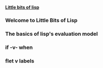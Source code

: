 **[Little bits of lisp](https://www.youtube.com/watch?v=m0TsdytmGhc&list=PL2VAYZE_4wRJi_vgpjsH75kMhN4KsuzR_&index=1)**

### Welcome to Little Bits of Lisp
### The basics of lisp's evaluation model
### if -v- when
### flet v labels
